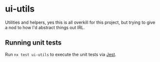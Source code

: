 # ui-utils

Utilities and helpers, yes this is all overkill for this project, but trying to give a
nod to how I'd abstract things out IRL.

## Running unit tests

Run `nx test ui-utils` to execute the unit tests via [Jest](https://jestjs.io).
